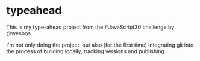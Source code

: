 # typeahead
This is my type-ahead project from the #JavaScript30 challenge by @wesbos.

I'm not only doing the project, but also (for the first time) integrating git into the process of building locally, tracking versions and publishing.
